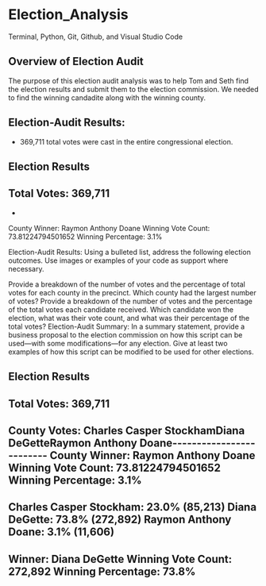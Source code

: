 # Election_Analysis
Terminal, Python, Git, Github, and Visual Studio Code

## Overview of Election Audit

The purpose of this election audit analysis was to help Tom and Seth find the election results and submit them to the election commission. We needed to find the winning candadite along with the winning county. 

## Election-Audit Results:

*  369,711 total votes were cast in the entire congressional election. 

Election Results
-------------------------
Total Votes: 369,711
-------------------------

* 


County Winner: Raymon Anthony Doane
Winning Vote Count: 73.81224794501652
Winning Percentage: 3.1%


Election-Audit Results: Using a bulleted list, address the following election outcomes. Use images or examples of your code as support where necessary.

Provide a breakdown of the number of votes and the percentage of total votes for each county in the precinct.
Which county had the largest number of votes?
Provide a breakdown of the number of votes and the percentage of the total votes each candidate received.
Which candidate won the election, what was their vote count, and what was their percentage of the total votes?
Election-Audit Summary: In a summary statement, provide a business proposal to the election commission on how this script can be used—with some modifications—for any election. Give at least two examples of how this script can be modified to be used for other elections.


Election Results
-------------------------
Total Votes: 369,711
-------------------------

County Votes:
Charles Casper StockhamDiana DeGetteRaymon Anthony Doane-------------------------
County Winner: Raymon Anthony Doane
Winning Vote Count: 73.81224794501652
Winning Percentage: 3.1%
-------------------------
Charles Casper Stockham: 23.0% (85,213)
Diana DeGette: 73.8% (272,892)
Raymon Anthony Doane: 3.1% (11,606)
-------------------------
Winner: Diana DeGette
Winning Vote Count: 272,892
Winning Percentage: 73.8%
-------------------------
